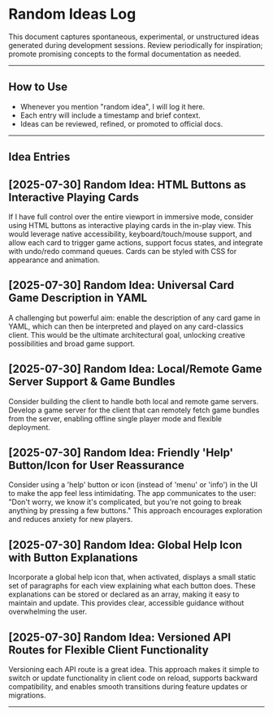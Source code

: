 # Random Ideas Log

This document captures spontaneous, experimental, or unstructured ideas generated during development sessions. Review periodically for inspiration; promote promising concepts to the formal documentation as needed.

---

## How to Use
- Whenever you mention "random idea", I will log it here.
- Each entry will include a timestamp and brief context.
- Ideas can be reviewed, refined, or promoted to official docs.

---

## Idea Entries

## [2025-07-30] Random Idea: HTML Buttons as Interactive Playing Cards

If I have full control over the entire viewport in immersive mode, consider using HTML buttons as interactive playing cards in the in-play view. This would leverage native accessibility, keyboard/touch/mouse support, and allow each card to trigger game actions, support focus states, and integrate with undo/redo command queues. Cards can be styled with CSS for appearance and animation.

## [2025-07-30] Random Idea: Universal Card Game Description in YAML

A challenging but powerful aim: enable the description of any card game in YAML, which can then be interpreted and played on any card-classics client. This would be the ultimate architectural goal, unlocking creative possibilities and broad game support.

## [2025-07-30] Random Idea: Local/Remote Game Server Support & Game Bundles

Consider building the client to handle both local and remote game servers. Develop a game server for the client that can remotely fetch game bundles from the server, enabling offline single player mode and flexible deployment.

## [2025-07-30] Random Idea: Friendly 'Help' Button/Icon for User Reassurance

Consider using a 'help' button or icon (instead of 'menu' or 'info') in the UI to make the app feel less intimidating. The app communicates to the user: "Don't worry, we know it's complicated, but you're not going to break anything by pressing a few buttons." This approach encourages exploration and reduces anxiety for new players.

## [2025-07-30] Random Idea: Global Help Icon with Button Explanations

Incorporate a global help icon that, when activated, displays a small static set of paragraphs for each view explaining what each button does. These explanations can be stored or declared as an array, making it easy to maintain and update. This provides clear, accessible guidance without overwhelming the user.

## [2025-07-30] Random Idea: Versioned API Routes for Flexible Client Functionality

Versioning each API route is a great idea. This approach makes it simple to switch or update functionality in client code on reload, supports backward compatibility, and enables smooth transitions during feature updates or migrations.

---

